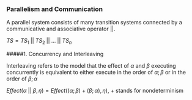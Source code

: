 ### Parallelism and Communication

A parallel system consists of many transition systems connected by a communicative and associative operator $||$.

$TS=TS_1\;||\;TS_2\;||\;...\;||\;TS_n$

#####1. Concurrency and Interleaving 

Interleaving refers to the model that the effect of $\alpha$ and $\beta$ executing concurrently is equivalent to either execute in the order of $\alpha;\beta$ or in the order of $\beta;\alpha$

$Effect(\alpha\;||\;\beta, \eta)=Effect((\alpha;\beta)+(\beta;\alpha),\eta)$, $+$ stands for nondeterminism

